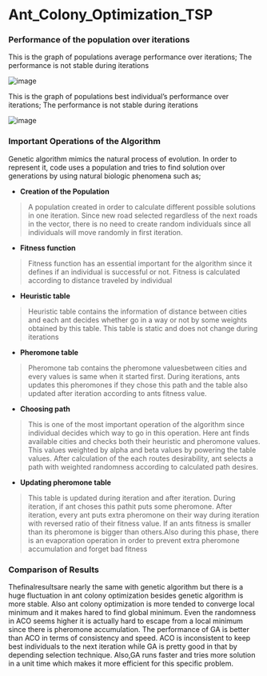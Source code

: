 # Ant_Colony_Optimization_TSP


### Performance of the population over iterations
This is the graph of populations average performance over iterations;
The performance is not stable during iterations


![image](https://user-images.githubusercontent.com/41572446/122047889-f0b9aa00-cde0-11eb-9008-3bd49bafa4b2.png)


This is the graph of populations best individual’s performance over iterations;
The performance is not stable during iterations

![image](https://user-images.githubusercontent.com/41572446/122047938-fe6f2f80-cde0-11eb-8131-55cccf6828b7.png)



### Important Operations of the Algorithm

Genetic algorithm mimics the natural process of evolution. In order to represent it, code uses a population and tries to find solution over generations by using natural biologic phenomena such as;

*  **Creation of the Population**
> A population created in order to calculate different possible solutions in one iteration. Since new road selected regardless of the next roads in the vector, there is no need to create random individuals since all individuals will move randomly in first iteration.

*  **Fitness function**
> Fitness function has an essential important for the algorithm since it defines if an individual is successful or not. Fitness is calculated according to distance traveled by individual

*  **Heuristic table**
> Heuristic table contains the information of distance between cities and each ant decides whether go in a way or not by some weights obtained by this table. This table is static and does not change during iterations

*  **Pheromone table**
> Pheromone tab contains the pheromone valuesbetween cities and every values is same when it started first. During iterations, ants updates this pheromones if they chose this path and the table also updated after iteration according to ants fitness value.

*  **Choosing path**
> This is one of the most important operation of the algorithm since individual decides which way to go in this operation. Here ant finds available cities and checks both their heuristic and pheromone values. This values weighted by alpha and beta values by powering the table values. After calculation of the each routes desirability, ant selects a path with weighted randomness according to calculated path desires.

*  **Updating pheromone table**
> This table is updated during iteration and after iteration. During iteration, if ant choses this pathit puts some pheromone. After iteration, every ant puts extra pheromone on their way during iteration with reversed ratio of their fitness value. If an ants fitness is smaller than its pheromone is bigger than others.Also during this phase, there is an evaporation operation in order to prevent extra pheromone accumulation and forget bad fitness




### Comparison of Results

Thefinalresultsare nearly the same with genetic algorithm but there is a huge fluctuation in ant colony optimization besides genetic algorithm is more stable. Also ant colony optimization is more tended to converge local minimum and it makes hared to find global minimum. Even the randomness in ACO seems higher it is actually hard to escape from a local minimum since there is pheromone accumulation. The performance of GA is better than ACO in terms of consistency and speed. ACO is inconsistent to keep best individuals to the next iteration while GA is pretty good in that by depending selection technique. Also,GA runs faster and tries more solution in a unit time which makes it more efficient for this specific problem.
